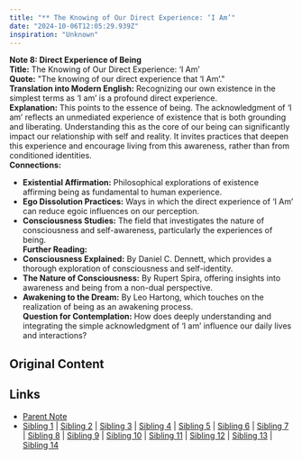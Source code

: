 ```yaml
---
title: "** The Knowing of Our Direct Experience: ‘I Am’"
date: "2024-10-06T12:05:29.939Z"
inspiration: "Unknown"
---
```


  
**Note 8: Direct Experience of Being**  
**Title:** The Knowing of Our Direct Experience: ‘I Am’  
**Quote:** "The knowing of our direct experience that ‘I Am’."  
**Translation into Modern English:** Recognizing our own existence in the simplest terms as ‘I am’ is a profound direct experience.  
**Explanation:** This points to the essence of being. The acknowledgment of ‘I am’ reflects an unmediated experience of existence that is both grounding and liberating. Understanding this as the core of our being can significantly impact our relationship with self and reality. It invites practices that deepen this experience and encourage living from this awareness, rather than from conditioned identities.  
**Connections:**  
- **Existential Affirmation:** Philosophical explorations of existence affirming being as fundamental to human experience.  
- **Ego Dissolution Practices:** Ways in which the direct experience of ‘I Am’ can reduce egoic influences on our perception.  
- **Consciousness Studies:** The field that investigates the nature of consciousness and self-awareness, particularly the experiences of being.  
**Further Reading:**  
- **Consciousness Explained:** By Daniel C. Dennett, which provides a thorough exploration of consciousness and self-identity.  
- **The Nature of Consciousness:** By Rupert Spira, offering insights into awareness and being from a non-dual perspective.  
- **Awakening to the Dream:** By Leo Hartong, which touches on the realization of being as an awakening process.  
**Question for Contemplation:** How does deeply understanding and integrating the simple acknowledgment of ‘I am’ influence our daily lives and interactions?  



## Original Content



## Links

- [Parent Note](/parent-note.md)
- [Sibling 1](/zettel1.md) | [Sibling 2](/zettel2.md) | [Sibling 3](/zettel3.md) | [Sibling 4](/zettel4.md) | [Sibling 5](/zettel5.md) | [Sibling 6](/zettel6.md) | [Sibling 7](/zettel7.md) | [Sibling 8](/zettel8.md) | [Sibling 9](/zettel9.md) | [Sibling 10](/zettel10.md) | [Sibling 11](/zettel11.md) | [Sibling 12](/zettel12.md) | [Sibling 13](/zettel13.md) | [Sibling 14](/zettel14.md)
